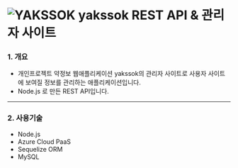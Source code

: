 # ![YAKSSOK](https://user-images.githubusercontent.com/63185048/125182197-ffac4480-e246-11eb-9cda-377f466c48d9.png) yakssok REST API & 관리자 사이트
### 1. 개요
- 개인프로젝트 약정보 웹애플리케이션 yakssok의 관리자 사이트로 사용자 사이트에 보여질 정보를 관리하는 애플리케이션입니다.
- Node.js 로 만든 REST API입니다.

***

### 2. 사용기술
- Node.js
- Azure Cloud PaaS
- Sequelize ORM
- MySQL
